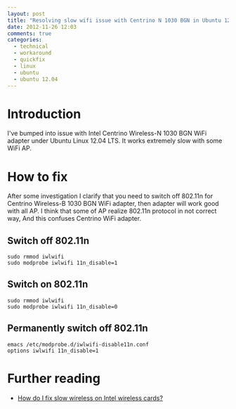 ```yaml
---
layout: post
title: "Resolving slow wifi issue with Centrino N 1030 BGN in Ubuntu 12.04 LTS"
date: 2012-11-26 12:03
comments: true
categories: 
  - technical
  - workaround
  - quickfix
  - linux
  - ubuntu
  - ubuntu 12.04
---
```


# Introduction

I've bumped into issue with Intel Centrino Wireless-N 1030 BGN WiFi adapter under Ubuntu Linux 12.04 LTS.
It works extremely slow with some WiFi AP.

<!-- more -->

# How to fix
After some investigation I clarify that you need to switch off 802.11n for Centrino Wireless-B 1030 BGN WiFi adapter, then adapter will work good with all AP.
I think that some of AP realize 802.11n protocol in not correct way, And this confuses Centrino WiFi adapter.

## Switch off 802.11n

    sudo rmmod iwlwifi
    sudo modprobe iwlwifi 11n_disable=1

## Switch on 802.11n

    sudo rmmod iwlwifi
    sudo modprobe iwlwifi 11n_disable=0

## Permanently switch off 802.11n

    emacs /etc/modprobe.d/iwlwifi-disable11n.conf
    options iwlwifi 11n_disable=1

# Further reading

  * [How do I fix slow wireless on Intel wireless cards?](http://askubuntu.com/questions/130499/how-do-i-fix-slow-wireless-on-intel-wireless-cards)